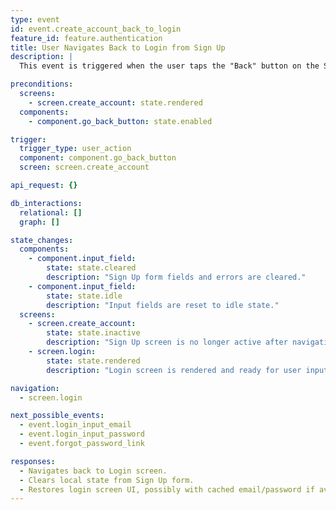 ```yaml
---
type: event
id: event.create_account_back_to_login
feature_id: feature.authentication
title: User Navigates Back to Login from Sign Up
description: |
  This event is triggered when the user taps the "Back" button on the Sign Up screen. The app navigates back to the Login screen, clearing any local state from the Sign Up form. No backend interaction occurs at this stage.

preconditions:
  screens:
    - screen.create_account: state.rendered
  components:
    - component.go_back_button: state.enabled

trigger:
  trigger_type: user_action
  component: component.go_back_button
  screen: screen.create_account

api_request: {}

db_interactions:
  relational: []
  graph: []

state_changes:
  components:
    - component.input_field:
        state: state.cleared
        description: "Sign Up form fields and errors are cleared."
    - component.input_field:
        state: state.idle
        description: "Input fields are reset to idle state."
  screens:
    - screen.create_account:
        state: state.inactive
        description: "Sign Up screen is no longer active after navigation."
    - screen.login:
        state: state.rendered
        description: "Login screen is rendered and ready for user input."

navigation:
  - screen.login

next_possible_events:
  - event.login_input_email
  - event.login_input_password
  - event.forgot_password_link

responses:
  - Navigates back to Login screen.
  - Clears local state from Sign Up form.
  - Restores login screen UI, possibly with cached email/password if available.
---
```

